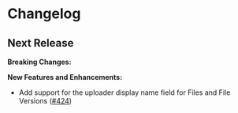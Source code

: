 Changelog
=========

## Next Release

__Breaking Changes:__

__New Features and Enhancements:__

- Add support for the uploader display name field for Files and File Versions ([#424](https://github.com/box/box-android-sdk/pull/424))
